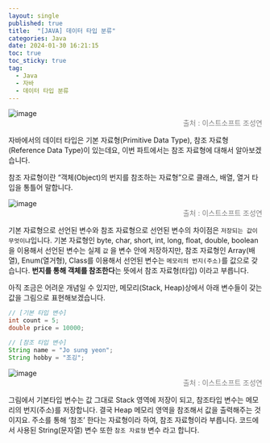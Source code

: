```yaml
---
layout: single
published: true
title:  "[JAVA] 데이터 타입 분류"
categories: Java
date: 2024-01-30 16:21:15
toc: true
toc_sticky: true
tag:   
  - Java
  - 자바
  - 데이터 타입 분류
---
```


![image](https://github.com/BaxDailyGit/BaxDailyGit/assets/99312529/36ebb613-c34a-4eab-acb2-78bc98fa8e23)
<span style="color:gray; display: block; text-align: right;">출처 : 이스트소프트 조성연</span>

자바에서의 데이터 타입은 기본 자료형(Primitive Data Type), 참조 자료형(Reference Data Type)이 있는데요, 이번 파트에서는 참조 자료형에 대해서 알아보겠습니다. 

참조 자료형이란 “객체(Object)의 번지를 참조하는 자료형”으로 클래스, 배열, 열거 타입을 통틀어 말합니다. 

![image](https://github.com/BaxDailyGit/BaxDailyGit/assets/99312529/4e3982c3-d026-479d-857f-a0eb3ca8fc0d)
<span style="color:gray; display: block; text-align: right;">출처 : 이스트소프트 조성연</span>

기본 자료형으로 선언된 변수와 참조 자료형으로 선언된 변수의 차이점은 `저장되는 값이 무엇이냐`입니다. 
기본 자료형인 byte, char, short, int, long, float, double, boolean을 이용해서 선언된 변수는 실제 `값` 을 변수 안에 저장하지만, 참조 자료형인 Array(배열), Enum(열거형), Class를 이용해서 선언된 변수는 `메모리의 번지(주소)`를 값으로 갖습니다. **번지를 통해 객체를 참조한다**는 뜻에서 참조 자료형(타입) 이라고 부릅니다.

아직 조금은 어려운 개념일 수 있지만, 메모리(Stack, Heap)상에서 아래 변수들이 갖는 값을 그림으로 표현해보겠습니다. 

```java
// [기본 타입 변수]
int count = 5;
double price = 10000;

// [참조 타입 변수]
String name = "Jo sung yeon";
String hobby = "조깅";
```

![image](https://github.com/BaxDailyGit/BaxDailyGit/assets/99312529/7922362f-9fd1-4b10-a9d1-fbaa83209457)
<span style="color:gray; display: block; text-align: right;">출처 : 이스트소프트 조성연</span>

그림에서 기본타입 변수는 값 그대로 Stack 영역에 저장이 되고, 참조타입 변수는 메모리의 번지(주소)를 저장합니다. 결국 Heap 메모리 영역을 참조해서 값을 출력해주는 것이지요. 주소를 통해 ‘참조’ 한다는 자료형이라 하여, 참조 자료형이라 부릅니다. 코드에서 사용된 String(문자열) 변수 또한 `참조 자료형` 변수 라고 합니다.